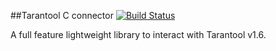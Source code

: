 ##Tarantool C connector [![Build Status](https://travis-ci.org/tarantool/tarantool-c.png?branch=master)](https://travis-ci.org/tarantool/tarantool-c)

A full feature lightweight library to interact with
Tarantool v1.6.
